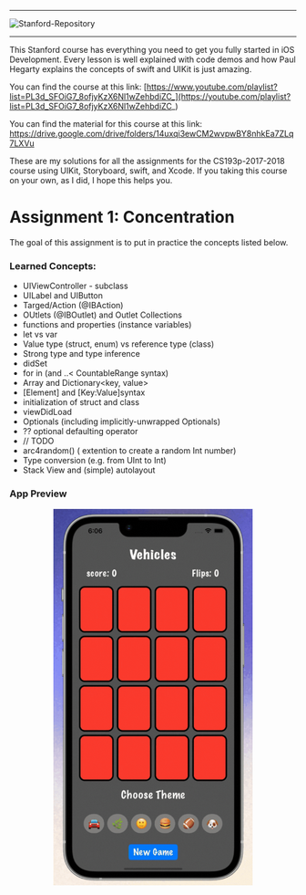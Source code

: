 _____________________
![Stanford-Repository](https://user-images.githubusercontent.com/82669898/182040789-d621cd55-94f1-4abd-8288-b307494a3735.png)
_____________________


This Stanford course has everything you need to get you fully started in iOS Development. Every lesson is well explained with code demos and how Paul Hegarty explains the concepts of swift and UIKit is just amazing. 

You can find the course at this link: [https://www.youtube.com/playlist?list=PL3d_SFOiG7_8ofjyKzX6Nl1wZehbdiZC_](https://youtube.com/playlist?list=PL3d_SFOiG7_8ofjyKzX6Nl1wZehbdiZC_)

You can find the material for this course at this link: https://drive.google.com/drive/folders/14uxqi3ewCM2wvpwBY8nhkEa7ZLq7LXVu

These are my solutions for all the assignments for the CS193p-2017-2018 course using UIKit, Storyboard, swift, and Xcode. If you taking this course on your own, as I did, I hope this helps you. 

# Assignment 1: Concentration

The goal of this assignment is to put in practice the concepts listed below.

### Learned Concepts:

* UIViewController - subclass 
* UILabel and UIButton
* Targed/Action (@IBAction)
* OUtlets (@IBOutlet) and Outlet Collections
* functions and properties (instance variables)
* let vs var
* Value type (struct, enum) vs reference type (class)
* Strong type and type inference
* didSet
* for in (and ..< CountableRange syntax)
* Array<Element> and Dictionary<key, value>
* [Element] and [Key:Value]syntax
* initialization of struct and class
* viewDidLoad
* Optionals (including implicitly-unwrapped Optionals)
* ?? optional defaulting operator
* // TODO 
* arc4random() ( extention to create a random Int number)
* Type conversion (e.g. from UInt to Int)
* Stack View and (simple) autolayout

### App Preview
 
 <p align="center">
<img src="https://github.com/kadm91/Gif-Images-For-Repositories/blob/main/Assigment1-Memorization.gif"  width="350" height="660" /> 
</p>



